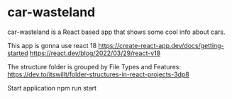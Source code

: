 # car-wasteland
car-wasteland is a React based app that shows some cool info about cars.

This app is gonna use react 18
https://create-react-app.dev/docs/getting-started
https://react.dev/blog/2022/03/29/react-v18

The structure folder is grouped by File Types and Features:
https://dev.to/itswillt/folder-structures-in-react-projects-3dp8

Start application
npm run start